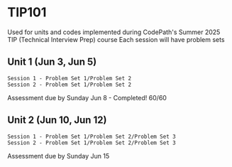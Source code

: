 # TIP101

Used for units and codes implemented during CodePath's Summer 2025 TIP (Technical Interview Prep) course
Each session will have problem sets

## Unit 1 (Jun 3, Jun 5)
	Session 1 - Problem Set 1/Problem Set 2
	Session 2 - Problem Set 1/Problem Set 2
Assessment due by Sunday Jun 8 - Completed! 60/60

## Unit 2 (Jun 10, Jun 12)
	Session 1 - Problem Set 1/Problem Set 2/Problem Set 3
	Session 2 - Problem Set 1/Problem Set 2/Problem Set 3
 Assessment due by Sunday Jun 15
